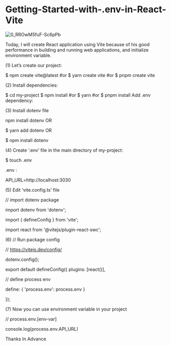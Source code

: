 
# Getting-Started-with-.env-in-React-Vite

![0_RROwM5fuF-Sc6pPb](https://github.com/BeWithSohail/Getting-Started-with-.env-in-React-Vite/assets/26677709/0aa11b82-1294-4752-ab83-4e545cd3343e)

Today, I will create React application using Vite because of his good performance in building and running web applications, and initialize environment variable.

(1) Let’s create our project:

$ npm create vite@latest
#or
$ yarn create vite 
#or
$ pnpm create vite


(2) Install dependencies: 

$ cd my-project
$ npm install
#or
$ yarn
#or
$ pnpm install
Add .env dependency:

(3) Install dotenv file 

npm install dotenv OR

$ yarn add dotenv  OR 

$ npm install dotenv


(4) Create ‘.env’ file in the main directory of my-project:

$ touch .env

.env :

API_URL=http://localhost:3030 


(5) Edit ‘vite.config.ts’ file

// import dotenv package

import dotenv from 'dotenv';

import { defineConfig } from 'vite';

import react from '@vitejs/plugin-react-swc';


(6) // Run package config

// https://vitejs.dev/config/

dotenv.config();


export default defineConfig({
  plugins: [react()],

// define process env

  define: {
    'process.env': process.env
  }

});

(7) Now you can use environment variable in your project

// process.env.[env-var]

console.log(process.env.API_URL)


Thanks In Advance 
